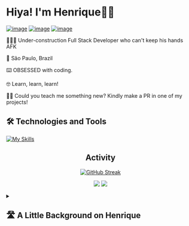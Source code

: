 # Hiya! I'm Henrique👋🏻

 <a href="https://www.linkedin.com/in/henrique-mag/">![image](https://img.shields.io/badge/LinkedIn-0077B5?style=for-the-badge&logo=linkedin&logoColor=white)</a>
 <a href="https://discordapp.com/users/824112286233919520/">![image](https://img.shields.io/badge/Discord-5865F2?style=for-the-badge&logo=discord&logoColor=white)</a>
 <a href="mailto:henriqueheronhh@gmail.com">![image](https://img.shields.io/badge/Gmail-D14836?style=for-the-badge&logo=gmail&logoColor=white)</a>

🧑🏻‍💻 Under-construction Full Stack Developer who can't keep his hands AFK

📌 São Paulo, Brazil

⌨️ OBSESSED with coding.

🤓 Learn, learn, learn!

🙏🏻 Could you teach me something new? Kindly make a PR in one of my projects!


## **🛠️ Technologies and Tools**

[![My Skills](https://skillicons.dev/icons?i=react,nodejs,mongo,sass,bootstrap,webpack,html,css,js,ts,py,php,git,github,jest,linux,netlify,vscode)](https://skillicons.dev)

<div align="center">
  
## **Activity**
  
</div>

<div align="center">
  
[![GitHub Streak](https://streak-stats.demolab.com?user=autotelico&locale=en)](https://git.io/streak-stats)

![](http://github-profile-summary-cards.vercel.app/api/cards/stats?username=autotelico&theme=default) ![](http://github-profile-summary-cards.vercel.app/api/cards/most-commit-language?username=autotelico&theme=default)

</div>

<details>
<summary><h2>🛣️ A Little Background on Henrique<h2></summary>
<br>
Everyone has experienced those "what if" moments: what if I tried something different? What if I'm letting opportunities slip by? What if I succeed?

That's how I got into web development. After 4 frustrating attempts, I decided to give it a 5th try. And it worked! I've always enjoyed helping others with computers in all of the 3 jobs I've had in my life, and everyone always said the same thing: "Oh, you look like someone who loves PCs! Why don't you go into IT?"

I thought, you know what? You guys are right - I really do love 'em! While still working in my earlier area of expertise, I chose now to dedicate myself to what I've always loved to do the most: playing with browsers! I spend every spare moment of my day reading about code or writing code.

I just want to know as much as possible about how to tweak things. My joy with the web is precisely that. It's not about money or fame; I just really want to create things. With finesse! 👌🏻

If you come across anything in my projects and want to make a PR to show me how it can be improved, feel free! Comment whatever you like.
</details>

<!--
**autotelico/autotelico** is a ✨ _special_ ✨ repository because its `README.md` (this file) appears on your GitHub profile.

Here are some ideas to get you started:

- 🔭 I’m currently working on ...
- 🌱 I’m currently learning ...
- 👯 I’m looking to collaborate on ...
- 🤔 I’m looking for help with ...
- 💬 Ask me about ...
- 📫 How to reach me: ...
- 😄 Pronouns: ...
- ⚡ Fun fact: ...
-->
